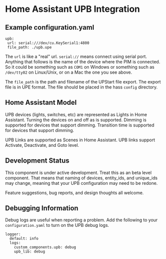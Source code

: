 # Home Assistant UPB Integration

## Example configuration.yaml
```
upb:
 url: serial:///dev/cu.KeySerial1:4800
 file_path: ./upb.upe
```

The `url` is like a "real" url. `serial://` means connect using serial port. Anything that follows is the name of the device where the PIM is connected. So it could be something such as `COM1` on Windows or something such as `/dev/tty02` on Linux/Unix, or on a Mac the one you see above.

The `file_path` is the path and filename of the UPStart file export. The export file is in UPE format. The file should be placed in the hass `config` directory.

## Home Assistant Model

UPB devices (lights, switches, etc) are represented as Lights in Home Assistant. Turning the devices on and off as is supported.
Dimming is supported for devices that support dimming. Transition time is supported for devices that support dimming.

UPB Links are supported as Scenes in Home Assistant. UPB links support Activate, Deactivate, and Goto level.

## Development Status

This component is under active development. Treat this as an beta level component.
That means that naming of devices, entity_ids, and unique_ids may change, meaning that your UPB configuration may need to be redone.

Feature suggestions, bug reports, and design thoughts all welcome.

## Debugging Information

Debug logs are useful when reporting a problem. Add the following to your `configuration.yaml` to turn on the UPB debug logs.

```
logger:
  default: info
  logs:
    custom_components.upb: debug
    upb_lib: debug
```

